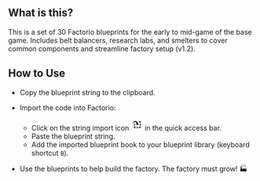 ## What is this?

This is a set of 30 Factorio blueprints for the early to mid-game of the base game. Includes belt balancers, research labs, and smelters to cover common components and streamline factory setup (v1.2).


## How to Use

- Copy the blueprint string to the clipboard.

- Import the code into Factorio:
  - Click on the string import icon <img src="https://github.com/MarcusBilo/Factorio-BluePrint-Book/blob/main/import-string-x56.png" width="24"> in the quick access bar.
  - Paste the blueprint string.
  - Add the imported blueprint book to your blueprint library (keyboard shortcut `B`).

- Use the blueprints to help build the factory. The factory must grow! 🏭
